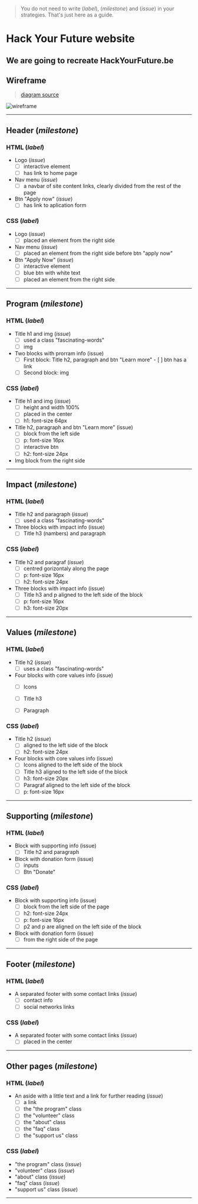 > You do not need to write (_label_), (_milestone_) and (_issue_) in your strategies. That's just here as a guide.

# Hack Your Future website

## We are going to recreate HackYourFuture.be

## Wireframe

> [diagram source](https://excalidraw.com/#json=5697932045058048,50g_dMeek8cnpk9dH1teGg)

![wireframe](/planning/hyf-wireframe.png)

---

## Header (_milestone_)

### HTML (_label_)

- Logo (_issue_)
  - [ ] interactive element
  - [ ] has link to home page
- Nav menu (_issue_)
  - [ ] a navbar of site content links, clearly divided from the rest of the page
- Btn "Apply now" (_issue_)
  - [ ] has link to aplication form

### CSS (_label_)

- Logo (_issue_)
  - [ ] placed an element from the right side
- Nav menu (_issue_)
  - [ ] placed an element from the right side before btn "apply now"
- Btn "Apply Now" (_issue_)
  - [ ] interactive element 
  - [ ] blue btn with white text
  - [ ] placed an element from the right side

---

## Program (_milestone_)

### HTML (_label_)

- Title h1 and img (_issue_)
  - [ ]  used a class "fascinating-words" 
  - [ ]  img
- Two blocks with prorram info (issue)
  - [ ] First block: Title h2, paragraph and btn "Learn more" 
        - [ ] btn has a link
  - [ ] Second block: img

### CSS (_label_)

- Title h1 and img (_issue_)
  - [ ] height and width 100%
  - [ ] placed in the center
  - [ ] h1: font-size 64px
- Title h2, paragraph and btn "Learn more" (issue)
  - [ ] block from the left side
  - [ ] p: font-size 16px
  - [ ] interactive btn
  - [ ] h2: font-size 24px
- Img block from the right side
 
 ---
 
 ## Impact (_milestone_)

### HTML (_label_)

- Title h2 and paragraph (_issue_)
  - [ ]  used a class "fascinating-words" 
- Three blocks with impact info (issue)
  - [ ] Title h3 (nambers) and paragraph 

### CSS (_label_)

- Title h2 and paragraf (_issue_)
  - [ ]  centred gorizontaly along the page
  - [ ]  p: font-size 16px
  - [ ]  h2: font-size 24px
- Three blocks with impact info (issue)
  - [ ] Title h3 and p aligned to the left side of the block
  - [ ] p: font-size 16px
  - [ ] h3: font-size 20px

---
 
 ## Values (_milestone_)

### HTML (_label_)

- Title h2 (_issue_)
  - [ ]  uses a class "fascinating-words" 
- Four blocks with core values info (issue)
  - [ ] Icons 
  - [ ] Title h3
  - [ ] Paragraph
 
 

### CSS (_label_)

- Title h2 (_issue_)
  - [ ]  aligned to the left side of the block
  - [ ]  h2: font-size 24px
- Four blocks with core values info (issue)
  - [ ] Icons aligned to the left side of the block
  - [ ] Title h3 aligned to the left side of the block
  - [ ] h3: font-size 20px
  - [ ] Paragraf aligned to the left side of the block
  - [ ] p: font-size 16px

---

 ## Supporting (_milestone_)

### HTML (_label_)

- Block with supporting info (issue)
  - [ ] Title h2 and paragraph
- Block with donation form (issue)
  - [ ] inputs
  - [ ] Btn "Donate"
 
### CSS (_label_)

- Block with supporting info (issue)
  - [ ] block from the left side of the page
  - [ ] h2: font-size 24px
  - [ ] p: font-size 16px
  - [ ] р2 and p are aligned on the left side of the block
- Block with donation form (issue)
  - [ ] from the right side of the page

--- 

## Footer (_milestone_)

### HTML (_label_)

- A separated footer with some contact links (_issue_)
  - [ ] contact info
  - [ ] social networks links

### CSS (_label_)

- A separated footer with some contact links (_issue_)
  - [ ] placed in the center

---

## Other pages (_milestone_)

### HTML (_label_)

- An aside with a little text and a link for further reading (_issue_)
  - [ ] a link
  - [ ] the "the program" class
  - [ ] the "volunteer" class
  - [ ] the "about" class
  - [ ] the "faq" class
  - [ ] the "support us" class

### CSS (_label_)

- "the program" class (_issue_)
- "volunteer" class (_issue_)
- "about" class (_issue_)
- "faq" class (_issue_)
- "support us" class (_issue_)

---

